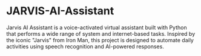 # JARVIS-AI-Assistant
Jarvis AI Assistant is a voice-activated virtual assistant built with Python that performs a wide range of system and internet-based tasks. Inspired by the iconic "Jarvis" from Iron Man, this project is designed to automate daily activities using speech recognition and AI-powered responses.
